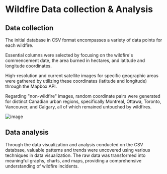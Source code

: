 # Wildfire Data collection & Analysis

## Data collection
The initial database in CSV format encompasses a variety of data points for each wildfire. 

Essential columns were selected by focusing on the wildfire's commencement date, the area burned in hectares, and latitude and longitude coordinates. 

High-resolution and current satellite images for specific geographic areas were gathered by utilizing these coordinates (latitude and longitude) through the Mapbox API. 

Regarding "non-wildfire" images, random coordinate pairs were generated for distinct Canadian urban regions, specifically Montreal, Ottawa, Toronto, Vancouver, and Calgary, all of which remained untouched by wildfires.

![image](https://github.com/Rakhiss-Bouchra/Wildfire_Data_Analysis/assets/100072520/663ba2fd-6b8e-4b9f-9b70-fbf05a1e7ac7)


## Data analysis
Through the data visualization and analysis conducted on the CSV database, valuable patterns and trends were uncovered using various techniques in data visualization. The raw data was transformed into meaningful graphs, charts, and maps, providing a comprehensive understanding of wildfire incidents.





